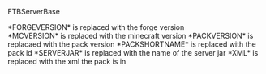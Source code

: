 FTBServerBase

\*FORGEVERSION\* is replaced with the forge version  
\*MCVERSION\* is replaced with the minecraft version
\*PACKVERSION\* is replacaed with the pack version
\*PACKSHORTNAME\* is replaced with the pack id
\*SERVERJAR\* is replaced with the name of the server jar
\*XML\* is replaced with the xml the pack is in